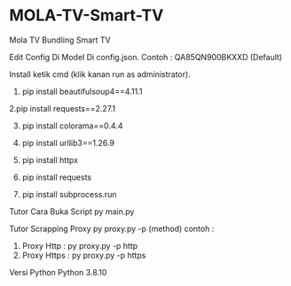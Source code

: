 # MOLA-TV-Smart-TV
Mola TV Bundling Smart TV

Edit Config Di Model Di config.json.
Contoh : QA85QN900BKXXD (Default)

Install ketik cmd (klik kanan run as administrator).

1. pip install beautifulsoup4==4.11.1

2.pip install requests==2.27.1

3. pip install colorama==0.4.4

4. pip install urllib3==1.26.9

5. pip install httpx

6. pip install requests

7. pip install subprocess.run

Tutor Cara Buka Script
py main.py

Tutor Scrapping Proxy
py proxy.py -p (method)
contoh : 
1. Proxy Http : py proxy.py -p http
2. Proxy Https : py proxy.py -p https

Versi Python Python 3.8.10
